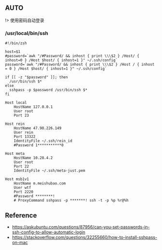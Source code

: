 ## AUTO 

!> 使用密码自动登录

### /usr/local/bin/ssh
```shell
#!/bin/zsh

host=$1
#password=`awk "/#Password/ && inhost { print \\\$2 } /Host/ { inhost=0 } /Host $host/ { inhost=1 }" ~/.ssh/config`
password=`awk "/#Password/ && inhost { print \\\$2 } /Host / { inhost = 0 } /Host $host/ { inhost=1 }" ~/.ssh/config`

if [[ -z "$password" ]]; then
  /usr/bin/ssh $*
else
  sshpass -p $password /usr/bin/ssh $*
fi
```

```shell
Host local
    HostName 127.0.0.1
    User root
    Port 23

Host rein
    HostName 47.98.226.149
    User rein
    Port 13322
    IdentityFile ~/.ssh/rein_id
    #Password 1***********0

Host meta
    HostName 10.28.4.2
    User root
    Port 22
    IdentityFile ~/.ssh/meta-just.pem

Host msb1v1
    HostName m.meishubao.com
    User wtf
    Port 2220
    #Password ********!
    # ProxyCommand sshpass -p *******! ssh -t -p %p %r@%h
```


## Reference
* https://askubuntu.com/questions/87956/can-you-set-passwords-in-ssh-config-to-allow-automatic-login
* https://stackoverflow.com/questions/32255660/how-to-install-sshpass-on-mac